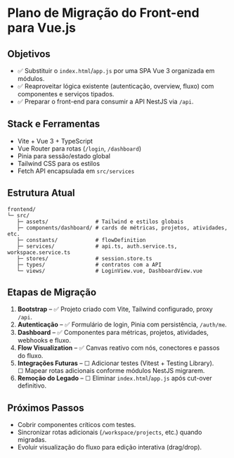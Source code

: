 # Plano de Migração do Front-end para Vue.js

## Objetivos
- ✅ Substituir o `index.html`/`app.js` por uma SPA Vue 3 organizada em módulos.
- ✅ Reaproveitar lógica existente (autenticação, overview, fluxo) com componentes e serviços tipados.
- ✅ Preparar o front-end para consumir a API NestJS via `/api`.

## Stack e Ferramentas
- Vite + Vue 3 + TypeScript
- Vue Router para rotas (`/login`, `/dashboard`)
- Pinia para sessão/estado global
- Tailwind CSS para os estilos
- Fetch API encapsulada em `src/services`

## Estrutura Atual
```
frontend/
└─ src/
   ├─ assets/               # Tailwind e estilos globais
   ├─ components/dashboard/ # cards de métricas, projetos, atividades, etc.
   ├─ constants/            # flowDefinition
   ├─ services/             # api.ts, auth.service.ts, workspace.service.ts
   ├─ stores/               # session.store.ts
   ├─ types/                # contratos com a API
   └─ views/                # LoginView.vue, DashboardView.vue
```

## Etapas de Migração
1. **Bootstrap** – ✅ Projeto criado com Vite, Tailwind configurado, proxy `/api`.
2. **Autenticação** – ✅ Formulário de login, Pinia com persistência, `/auth/me`.
3. **Dashboard** – ✅ Componentes para métricas, projetos, atividades, webhooks e fluxo.
4. **Flow Visualization** – ✅ Canvas reativo com nós, conectores e passos do fluxo.
5. **Integrações Futuras** – ☐ Adicionar testes (Vitest + Testing Library).  
   ☐ Mapear rotas adicionais conforme módulos NestJS migrarem.
6. **Remoção do Legado** – ☐ Eliminar `index.html`/`app.js` após cut-over definitivo.

## Próximos Passos
- Cobrir componentes críticos com testes.
- Sincronizar rotas adicionais (`/workspace/projects`, etc.) quando migradas.
- Evoluir visualização do fluxo para edição interativa (drag/drop).
